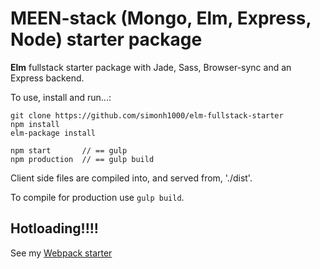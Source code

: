# MEEN-stack (Mongo, Elm, Express, Node) starter package

**Elm** fullstack starter package with Jade, Sass, Browser-sync and an Express backend.

To use, install and run...:

```
git clone https://github.com/simonh1000/elm-fullstack-starter
npm install
elm-package install

npm start       // == gulp
npm production  // == gulp build
```

Client side files are compiled into, and served from, './dist'.

To compile for production use `gulp build`.

## Hotloading!!!!
See my [Webpack starter](https://github.com/simonh1000/elm-hot-loader)
